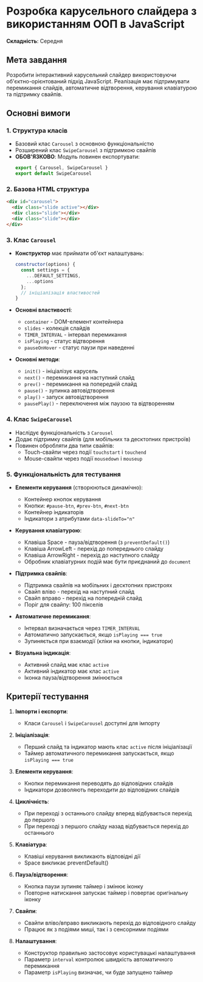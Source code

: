 # Розробка карусельного слайдера з використанням ООП в JavaScript

**Складність**: Середня

## Мета завдання

Розробити інтерактивний карусельний слайдер використовуючи об'єктно-орієнтований підхід JavaScript. Реалізація має підтримувати перемикання слайдів, автоматичне відтворення, керування клавіатурою та підтримку свайпів.

## Основні вимоги

### 1. Структура класів

- Базовий клас `Carousel` з основною функціональністю
- Розширений клас `SwipeCarousel` з підтримкою свайпів
- **ОБОВ'ЯЗКОВО**: Модуль повинен експортувати:
  ```javascript
  export { Carousel, SwipeCarousel }
  export default SwipeCarousel
  ```

### 2. Базова HTML структура

```html
<div id="carousel">
  <div class="slide active"></div>
  <div class="slide"></div>
  <div class="slide"></div>
</div>
```

### 3. Клас `Carousel`

- **Конструктор** має приймати об'єкт налаштувань:

  ```javascript
  constructor(options) {
    const settings = {
      ...DEFAULT_SETTINGS,
      ...options
    };
    // ініціалізація властивостей
  }
  ```

- **Основні властивості**:

  - `container` - DOM-елемент контейнера
  - `slides` - колекція слайдів
  - `TIMER_INTERVAL` - інтервал перемикання
  - `isPlaying` - статус відтворення
  - `pauseOnHover` - статус паузи при наведенні

- **Основні методи**:
  - `init()` - ініціалізує карусель
  - `next()` - перемикання на наступний слайд
  - `prev()` - перемикання на попередній слайд
  - `pause()` - зупинка автовідтворення
  - `play()` - запуск автовідтворення
  - `pausePlay()` - переключення між паузою та відтворенням

### 4. Клас `SwipeCarousel`

- Наслідує функціональність з `Carousel`
- Додає підтримку свайпів (для мобільних та десктопних пристроїв)
- Повинен обробляти два типи свайпів:
  - Touch-свайпи через події `touchstart` і `touchend`
  - Mouse-свайпи через події `mousedown` і `mouseup`

### 5. Функціональність для тестування

- **Елементи керування** (створюються динамічно):

  - Контейнер кнопок керування
  - Кнопки: `#pause-btn`, `#prev-btn`, `#next-btn`
  - Контейнер індикаторів
  - Індикатори з атрибутами `data-slideTo="n"`

- **Керування клавіатурою**:

  - Клавіша Space - пауза/відтворення (з `preventDefault()`)
  - Клавіша ArrowLeft - перехід до попереднього слайду
  - Клавіша ArrowRight - перехід до наступного слайду
  - Обробник клавіатурних подій має бути приєднаний до `document`

- **Підтримка свайпів**:

  - Підтримка свайпів на мобільних і десктопних пристроях
  - Свайп вліво - перехід на наступний слайд
  - Свайп вправо - перехід на попередній слайд
  - Поріг для свайпу: 100 пікселів

- **Автоматичне перемикання**:

  - Інтервал визначається через `TIMER_INTERVAL`
  - Автоматично запускається, якщо `isPlaying === true`
  - Зупиняється при взаємодії (кліки на кнопки, індикатори)

- **Візуальна індикація**:
  - Активний слайд має клас `active`
  - Активний індикатор має клас `active`
  - Іконка пауза/відтворення змінюється

## Критерії тестування

1. **Імпорти і експорти**:

   - Класи `Carousel` і `SwipeCarousel` доступні для імпорту

2. **Ініціалізація**:

   - Перший слайд та індикатор мають клас `active` після ініціалізації
   - Таймер автоматичного перемикання запускається, якщо `isPlaying === true`

3. **Елементи керування**:

   - Кнопки перемикання переводять до відповідних слайдів
   - Індикатори дозволяють переходити до відповідних слайдів

4. **Циклічність**:

   - При переході з останнього слайду вперед відбувається перехід до першого
   - При переході з першого слайду назад відбувається перехід до останнього

5. **Клавіатура**:

   - Клавіші керування викликають відповідні дії
   - Space викликає preventDefault()

6. **Пауза/відтворення**:

   - Кнопка паузи зупиняє таймер і змінює іконку
   - Повторне натискання запускає таймер і повертає оригінальну іконку

7. **Свайпи**:

   - Свайпи вліво/вправо викликають перехід до відповідного слайду
   - Працює як з подіями миші, так і з сенсорними подіями

8. **Налаштування**:
   - Конструктор правильно застосовує користувацькі налаштування
   - Параметр `interval` контролює швидкість автоматичного перемикання
   - Параметр `isPlaying` визначає, чи буде запущено таймер
